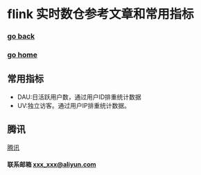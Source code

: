 #  flink 实时数仓参考文章和常用指标
### [go back](/flink.md)      
### [go home](../README.md)     

## 常用指标
+ DAU:日活跃用户数，通过用户ID排重统计数据  
+ UV:独立访客。通过用户IP排重统计数据。  

## 腾讯   
[腾讯](https://mp.weixin.qq.com/s?__biz=MzU3Mzg4OTMyNQ==&mid=2247489234&idx=1&sn=5e438ccd912cd322f8a5a9d2278bf849&chksm=fd3b9890ca4c1186dcb7ce5b41c27785edeac81258a38340ed3086be8d64d18b544b91c0f73b&mpshare=1&scene=1&srcid=0910IlsmEwrdK53cpy3L3n3k&sharer_sharetime=1599749479537&sharer_shareid=dbd6fd254b764d5056e8a77e5de0b122&key=a6a963ce8dc9af2177b813cb5d0b2e5696100e5b186252b29e017643c1568fb9a49fa6b64ad72695c790587ac28fbffbaf07840e0d6d16c0bf6bdeb5b7ea57a462f7c7949ea1bdd77fe89883c5ade252d87f928efd25276ae084ef1748c880baa8bc5e0b47c79ddbdfeee6e09f74dbd091de501554dae026b3fab4988a841e38&ascene=1&uin=Mjk0MjY1NjIxNw%3D%3D&devicetype=Windows+10+x64&version=6209007b&lang=zh_CN&exportkey=A2SUJIk27E%2BSKKsZLJNCfJc%3D&pass_ticket=HmgvyWQiaN3ivQy8fYklLJObqKUp0vqtSlPbcMZcoP5WmwwBOjOEFCS3TE70a24o&wx_header=0)   



#### 联系邮箱 xxx_xxx@aliyun.com
